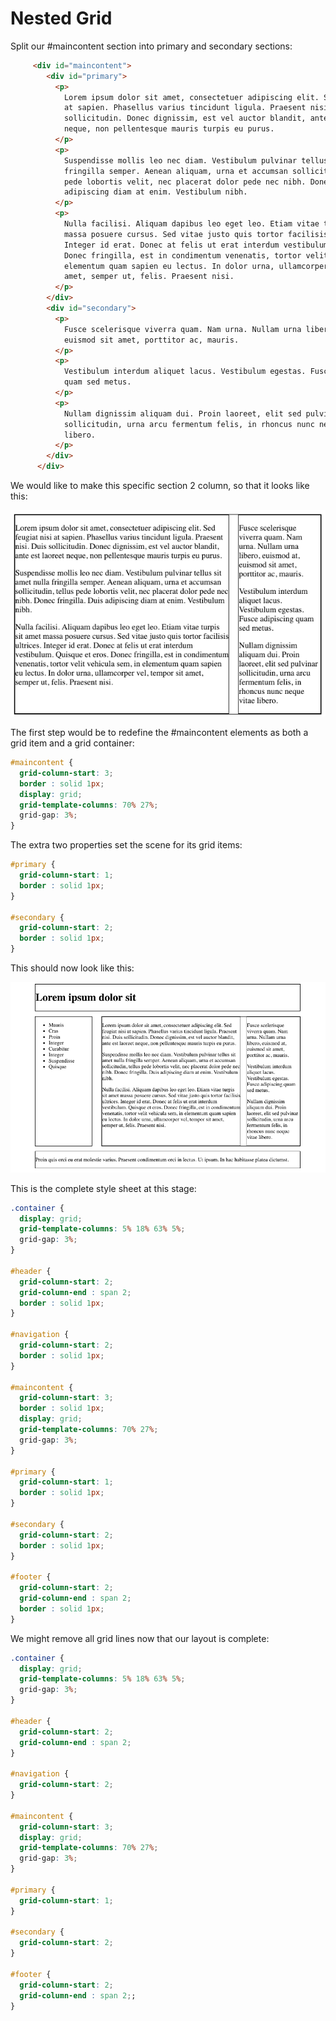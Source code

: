 # Nested Grid

Split our #maincontent section into primary and secondary sections:

~~~html
     <div id="maincontent">
        <div id="primary">
          <p>
            Lorem ipsum dolor sit amet, consectetuer adipiscing elit. Sed feugiat nisi
            at sapien. Phasellus varius tincidunt ligula. Praesent nisi. Duis
            sollicitudin. Donec dignissim, est vel auctor blandit, ante est laoreet
            neque, non pellentesque mauris turpis eu purus.
          </p>
          <p>
            Suspendisse mollis leo nec diam. Vestibulum pulvinar tellus sit amet nulla
            fringilla semper. Aenean aliquam, urna et accumsan sollicitudin, tellus
            pede lobortis velit, nec placerat dolor pede nec nibh. Donec fringilla. Duis
            adipiscing diam at enim. Vestibulum nibh.
          </p>
          <p>
            Nulla facilisi. Aliquam dapibus leo eget leo. Etiam vitae turpis sit amet
            massa posuere cursus. Sed vitae justo quis tortor facilisis ultrices.
            Integer id erat. Donec at felis ut erat interdum vestibulum. Quisque et eros.
            Donec fringilla, est in condimentum venenatis, tortor velit vehicula sem, in
            elementum quam sapien eu lectus. In dolor urna, ullamcorper vel, tempor sit
            amet, semper ut, felis. Praesent nisi.
          </p>
        </div>
        <div id="secondary">
          <p>
            Fusce scelerisque viverra quam. Nam urna. Nullam urna libero, euismod at,
            euismod sit amet, porttitor ac, mauris.
          </p>
          <p>
            Vestibulum interdum aliquet lacus. Vestibulum egestas. Fusce adipiscing
            quam sed metus.
          </p>
          <p>
            Nullam dignissim aliquam dui. Proin laoreet, elit sed pulvinar
            sollicitudin, urna arcu fermentum felis, in rhoncus nunc neque vitae
            libero.
          </p>
        </div>
      </div>
~~~

We would like to make this specific section 2 column, so that it looks like this:

![](img/08.png)


The first step would be to redefine the #maincontent elements as both a grid item and a grid container:

~~~css
#maincontent {
  grid-column-start: 3;
  border : solid 1px;
  display: grid;
  grid-template-columns: 70% 27%;
  grid-gap: 3%;
}
~~~

The extra two properties set the scene for its grid items:

~~~css
#primary {
  grid-column-start: 1;
  border : solid 1px;
}

#secondary {
  grid-column-start: 2;
  border : solid 1px;
}
~~~

This should now look like this:

![](img/09.png)

This is the complete style sheet at this stage:

~~~css
.container {
  display: grid;
  grid-template-columns: 5% 18% 63% 5%;
  grid-gap: 3%;
}

#header {
  grid-column-start: 2;
  grid-column-end : span 2;
  border : solid 1px;
}

#navigation {
  grid-column-start: 2;
  border : solid 1px;
}

#maincontent {
  grid-column-start: 3;
  border : solid 1px;
  display: grid;
  grid-template-columns: 70% 27%;
  grid-gap: 3%;
}

#primary {
  grid-column-start: 1;
  border : solid 1px;
}

#secondary {
  grid-column-start: 2;
  border : solid 1px;
}

#footer {
  grid-column-start: 2;
  grid-column-end : span 2;
  border : solid 1px;
}
~~~

We might remove all grid lines now that our layout is complete:

~~~css
.container {
  display: grid;
  grid-template-columns: 5% 18% 63% 5%;
  grid-gap: 3%;
}

#header {
  grid-column-start: 2;
  grid-column-end : span 2;
}

#navigation {
  grid-column-start: 2;
}

#maincontent {
  grid-column-start: 3;
  display: grid;
  grid-template-columns: 70% 27%;
  grid-gap: 3%;
}

#primary {
  grid-column-start: 1;
}

#secondary {
  grid-column-start: 2;
}

#footer {
  grid-column-start: 2;
  grid-column-end : span 2;;
}
~~~

